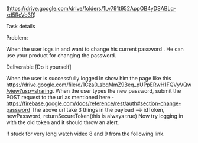 (https://drive.google.com/drive/folders/1Lv791t952AppOB4yDSABLq-xd5RcVo3R)


Task details

Problem:

When the user logs in and want to change his current password . He can use your product for changing the password.


Deliverable [Do it yourself]

When the user is successfully logged In show him the page like this https://drive.google.com/file/d/1Cza0_sbqMmZ9Beq_pUPpERwH1FQVyVQw/view?usp=sharing.
When the user types the new password, submit the POST request to the url as mentioned here - https://firebase.google.com/docs/reference/rest/auth#section-change-password
The above url take 3 things in the payload --> idToken, newPassword, returnSecureToken(this is always true)
Now try logging in with the old token and it should throw an alert.


if stuck for very long watch video 8 and 9 from the following link.